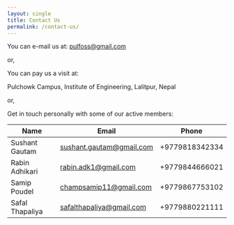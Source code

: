```yaml
---
layout: single
title: Contact Us
permalink: /contact-us/
---
```




You can e-mail us at: <pulfoss@gmail.com>

or,

You can pay us a visit at:

Pulchowk Campus,
Institute of Engineering,
Lalitpur, Nepal

or,

Get in touch personally with some of our active members:

| Name           | Email                                    | Phone             |
| -------------- | ---------------------------------------- | ----------------- |
| Sushant Gautam | <sushant.gautam@gmail.com>               | +9779818342334    |
| Rabin Adhikari | <rabin.adk1@gmail.com>                   | +9779844666021    |
| Samip Poudel   | <champsamip11@gmail.com>                 | +9779867753102    |
| Safal Thapaliya| <safalthapaliya@gmail.com>               | +9779880221111    |
